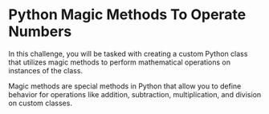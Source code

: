 # Python Magic Methods To Operate Numbers

In this challenge, you will be tasked with creating a custom Python class that utilizes magic methods to perform mathematical operations on instances of the class.

Magic methods are special methods in Python that allow you to define behavior for operations like addition, subtraction, multiplication, and division on custom classes.

